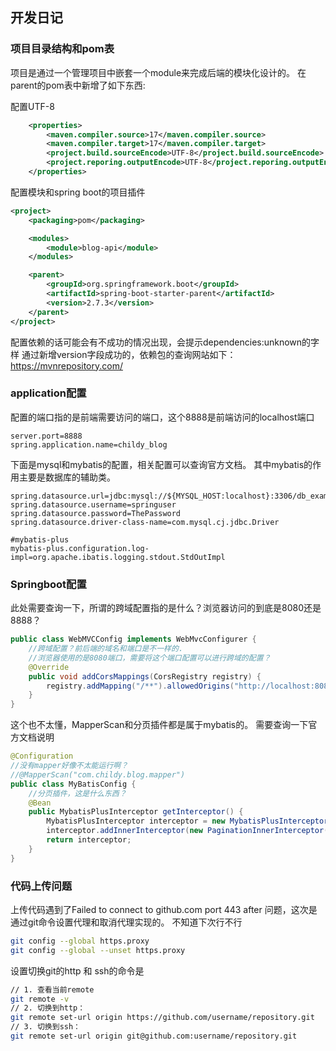## 开发日记
### 项目目录结构和pom表
项目是通过一个管理项目中嵌套一个module来完成后端的模块化设计的。
在parent的pom表中新增了如下东西:

配置UTF-8
```xml
    <properties>
        <maven.compiler.source>17</maven.compiler.source>
        <maven.compiler.target>17</maven.compiler.target>
        <project.build.sourceEncode>UTF-8</project.build.sourceEncode>
        <project.reporing.outputEncode>UTF-8</project.reporing.outputEncode>
    </properties>
```

配置模块和spring boot的项目插件
```xml
<project>
    <packaging>pom</packaging>

    <modules>
        <module>blog-api</module>
    </modules>

    <parent>
        <groupId>org.springframework.boot</groupId>
        <artifactId>spring-boot-starter-parent</artifactId>
        <version>2.7.3</version>
    </parent>
</project>
```

配置依赖的话可能会有不成功的情况出现，会提示dependencies:unknown的字样
通过新增version字段成功的，依赖包的查询网站如下：
https://mvnrepository.com/

### application配置

配置的端口指的是前端需要访问的端口，这个8888是前端访问的localhost端口
```lombok.config
server.port=8888
spring.application.name=childy_blog
```

下面是mysql和mybatis的配置，相关配置可以查询官方文档。
其中mybatis的作用主要是数据库的辅助类。
```config
spring.datasource.url=jdbc:mysql://${MYSQL_HOST:localhost}:3306/db_example
spring.datasource.username=springuser
spring.datasource.password=ThePassword
spring.datasource.driver-class-name=com.mysql.cj.jdbc.Driver

#mybatis-plus
mybatis-plus.configuration.log-impl=org.apache.ibatis.logging.stdout.StdOutImpl
```

### Springboot配置
此处需要查询一下，所谓的跨域配置指的是什么？浏览器访问的到底是8080还是8888？

```java
public class WebMVCConfig implements WebMvcConfigurer {
    //跨域配置？前后端的域名和端口是不一样的.
    //浏览器使用的是8080端口，需要将这个端口配置可以进行跨域的配置？
    @Override
    public void addCorsMappings(CorsRegistry registry) {
        registry.addMapping("/**").allowedOrigins("http://localhost:8080");
    }
}
```

这个也不太懂，MapperScan和分页插件都是属于mybatis的。
需要查询一下官方文档说明
```java
@Configuration
//没有mapper好像不太能运行啊？
//@MapperScan("com.childy.blog.mapper")
public class MyBatisConfig {
    //分页插件，这是什么东西？
    @Bean
    public MybatisPlusInterceptor getInterceptor() {
        MybatisPlusInterceptor interceptor = new MybatisPlusInterceptor();
        interceptor.addInnerInterceptor(new PaginationInnerInterceptor());
        return interceptor;
    }
}
```
### 代码上传问题
上传代码遇到了Failed to connect to github.com port 443 after
问题，这次是通过git命令设置代理和取消代理实现的。
不知道下次行不行
```bash
git config --global https.proxy
git config --global --unset https.proxy
```
设置切换git的http 和 ssh的命令是
```bash
// 1. 查看当前remote
git remote -v
// 2. 切换到http：
git remote set-url origin https://github.com/username/repository.git
// 3. 切换到ssh：
git remote set-url origin git@github.com:username/repository.git
```



